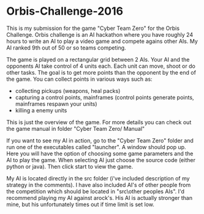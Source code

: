 # Orbis-Challenge-2016

This is my submission for the game "Cyber Team Zero" for the Orbis Challenge.
Orbis challenge is an AI hackathon where you have roughly 24 hours to write an AI to play a video game and compete agains other AIs. My AI ranked 9th out of 50 or so teams competing.

The game is played on a rectangular grid between 2 AIs. Your AI and the opponents 
AI take control of 4 units each. Each unit can move, shoot or do other 
tasks. The goal is to get more points than the opponent by the end of
the game. You can collect points in various ways such as:
- collecting pickups (weapons, heal packs)
- capturing a control points, mainframes (control points generate points, mainframes respawn your units)
- killing a enemy units

This is just the overview of the game. For more details you can check out the game manual in folder "Cyber Team Zero/ Manual"

If you want to see my AI in action, go to the "Cyber Team Zero" folder and run one of the executables called "launcher".
A window should pop up. Here you will have the option of choosing some game parameters and the AI to play the game. 
When selecting AI just choose the source code (either python or java). Then click start to view the game.

My AI is located directly in the src folder (i've included description of my strategy in the comments). I have also included AI's of other people from the competition which should be located in "src\other peoples AIs". I'd recommend playing my AI against arock's. His AI is actually stronger than mine, but his unfortunately times out if time limit is set low.
